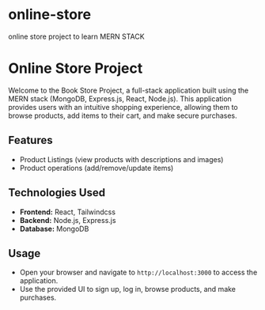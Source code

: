 # online-store
 online store project to learn MERN STACK

# Online Store Project  

Welcome to the Book Store Project, a full-stack application built using the MERN stack (MongoDB, Express.js, React, Node.js). This application provides users with an intuitive shopping experience, allowing them to browse products, add items to their cart, and make secure purchases.  

## Features  

- Product Listings (view products with descriptions and images)
- Product operations (add/remove/update items)  

## Technologies Used  

- **Frontend:** React, Tailwindcss  
- **Backend:** Node.js, Express.js  
- **Database:** MongoDB  


## Usage  

- Open your browser and navigate to `http://localhost:3000` to access the application.  
- Use the provided UI to sign up, log in, browse products, and make purchases.  

